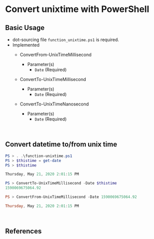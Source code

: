 Convert unixtime with PowerShell
============================

## Basic Usage

* dot-sourcing file `function_unixtime.ps1` is required.
* Implemented
  * ConvertFrom-UnixTimeMillisecond
    
    * Parameter(s)
      * `Date` (Required) 
    
  * ConvertTo-UnixTimeMillisecond

    * Parameter(s)
      * `Date` (Required) 

  * ConvertTo-UnixTimeNanosecond
    * Parameter(s)
      - `Date` (Required) 
    
       

​    


## Convert datetime to/from unix time

```PowerShell
PS > . .\function-unixtime.ps1
PS > $thistime = get-date
PS > $thistime

Thursday, May 21, 2020 2:01:15 PM

PS > ConvertTo-UnixTimeMillisecond -Date $thistime
1590069675064.92

PS > ConvertFrom-UnixTimeMillisecond -Date 1590069675064.92

Thursday, May 21, 2020 2:01:15 PM

```

​        

## References

